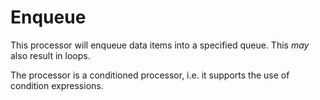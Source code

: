 Enqueue
=======

This processor will enqueue data items into a specified
queue. This *may* also result in loops.

The processor is a conditioned processor, i.e. it supports
the use of condition expressions.
